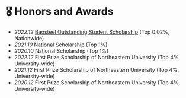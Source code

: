 # 🎖 Honors and Awards
- *2022.12* [Baosteel Outstanding Student Scholarship]("http://www.bsef.baosteel.com/") (Top 0.02%, Nationwide)
- *2021.10* National Scholarship (Top 1%)
- *2020.10* National Scholarship (Top 1%)
- *2022.12* First Prize Scholarship of Northeastern University  (Top 4%, University-wide)
- *2021.12* First Prize Scholarship of Northeastern University  (Top 4%, University-wide)
- *2020.12* First Prize Scholarship of Northeastern University  (Top 4%, University-wide)
